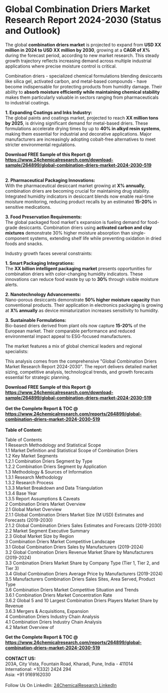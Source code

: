 <h1>Global Combination Driers Market Research Report 2024-2030 (Status and Outlook)</h1><p>The global <strong>combination driers market</strong> is projected to expand from <strong>USD XX million in 2024 to USD XX million by 2030</strong>, growing at a <strong>CAGR of X%</strong> during the forecast period, according to new market research. This steady growth trajectory reflects increasing demand across multiple industrial applications where precise moisture control is critical.</p><p>Combination driers - specialized chemical formulations blending desiccants like silica gel, activated carbon, and metal-based compounds - have become indispensable for protecting products from humidity damage. Their ability to <strong>absorb moisture efficiently while maintaining chemical stability</strong> makes them particularly valuable in sectors ranging from pharmaceuticals to industrial coatings.</p><p><strong>1. Expanding Coatings and Inks Industry:</strong><br>
The global paints and coatings market, projected to reach <strong>XX million tons by 2025</strong>, is driving significant demand for metal-based driers. These formulations accelerate drying times by up to <strong>40% in alkyd resin systems</strong>, making them essential for industrial and decorative applications. Major manufacturers are increasingly adopting cobalt-free alternatives to meet stricter environmental regulations.</p><div><b>Download FREE Sample of this Report @ 
            <a href="https://www.24chemicalresearch.com/download-sample/264899/global-combination-driers-market-2024-2030-519">
            https://www.24chemicalresearch.com/download-sample/264899/global-combination-driers-market-2024-2030-519</a></b></div><br><p><strong>2. Pharmaceutical Packaging Innovations:</strong><br>
With the pharmaceutical desiccant market growing at <strong>X% annually</strong>, combination driers are becoming crucial for maintaining drug stability. Integrated humidity indicators in desiccant blends now enable real-time moisture monitoring, reducing product recalls by an estimated <strong>15-20%</strong> in sensitive medications.</p><p><strong>3. Food Preservation Requirements:</strong><br>
The global packaged food market's expansion is fueling demand for food-grade desiccants. Combination driers using <strong>activated carbon and clay mixtures</strong> demonstrate 30% higher moisture absorption than single-component systems, extending shelf life while preventing oxidation in dried foods and snacks.</p><p>Industry growth faces several constraints:</p><p><strong>1. Smart Packaging Integrations:</strong><br>
The <strong>XX billion intelligent packaging market</strong> presents opportunities for combination driers with color-changing humidity indicators. These innovations can reduce food waste by up to <strong>30%</strong> through visible moisture alerts.</p><p><strong>2. Nanotechnology Advancements:</strong><br>
Nano-porous desiccants demonstrate <strong>50% higher moisture capacity</strong> than conventional products. Their application in electronics packaging is growing at <strong>X% annually</strong> as device miniaturization increases sensitivity to humidity.</p><p><strong>3. Sustainable Formulations:</strong><br>
Bio-based driers derived from plant oils now capture <strong>15-20%</strong> of the European market. Their comparable performance and reduced environmental impact appeal to ESG-focused manufacturers.</p><p>The market features a mix of global chemical leaders and regional specialists:</p><p>This analysis comes from the comprehensive "Global Combination Driers Market Research Report 2024-2030". The report delivers detailed market sizing, competitive analysis, technological trends, and growth forecasts essential for strategic planning.</p><div><b>Download FREE Sample of this Report @ 
            <a href="https://www.24chemicalresearch.com/download-sample/264899/global-combination-driers-market-2024-2030-519">
            https://www.24chemicalresearch.com/download-sample/264899/global-combination-driers-market-2024-2030-519</a></b></div><br><div><b>Get the Complete Report & TOC @ 
            <a href="https://www.24chemicalresearch.com/reports/264899/global-combination-driers-market-2024-2030-519">
            https://www.24chemicalresearch.com/reports/264899/global-combination-driers-market-2024-2030-519</a></b></div><br>
            <b>Table of Content:</b><p>Table of Contents<br />
1 Research Methodology and Statistical Scope<br />
1.1 Market Definition and Statistical Scope of Combination Driers<br />
1.2 Key Market Segments<br />
1.2.1 Combination Driers Segment by Type<br />
1.2.2 Combination Driers Segment by Application<br />
1.3 Methodology & Sources of Information<br />
1.3.1 Research Methodology<br />
1.3.2 Research Process<br />
1.3.3 Market Breakdown and Data Triangulation<br />
1.3.4 Base Year<br />
1.3.5 Report Assumptions & Caveats<br />
2 Combination Driers Market Overview<br />
2.1 Global Market Overview<br />
2.1.1 Global Combination Driers Market Size (M USD) Estimates and Forecasts (2019-2030)<br />
2.1.2 Global Combination Driers Sales Estimates and Forecasts (2019-2030)<br />
2.2 Market Segment Executive Summary<br />
2.3 Global Market Size by Region<br />
3 Combination Driers Market Competitive Landscape<br />
3.1 Global Combination Driers Sales by Manufacturers (2019-2024)<br />
3.2 Global Combination Driers Revenue Market Share by Manufacturers (2019-2024)<br />
3.3 Combination Driers Market Share by Company Type (Tier 1, Tier 2, and Tier 3)<br />
3.4 Global Combination Driers Average Price by Manufacturers (2019-2024)<br />
3.5 Manufacturers Combination Driers Sales Sites, Area Served, Product Type<br />
3.6 Combination Driers Market Competitive Situation and Trends<br />
3.6.1 Combination Driers Market Concentration Rate<br />
3.6.2 Global 5 and 10 Largest Combination Driers Players Market Share by Revenue<br />
3.6.3 Mergers & Acquisitions, Expansion<br />
4 Combination Driers Industry Chain Analysis<br />
4.1 Combination Driers Industry Chain Analysis<br />
4.2 Market Overview of</p><div><b>Get the Complete Report & TOC @ 
            <a href="https://www.24chemicalresearch.com/reports/264899/global-combination-driers-market-2024-2030-519">
            https://www.24chemicalresearch.com/reports/264899/global-combination-driers-market-2024-2030-519</a></b></div><br><b>CONTACT US:</b><br>
            203A, City Vista, Fountain Road, Kharadi, Pune, India - 411014<br>
            International: +1(332) 2424 294<br>
            Asia: +91 9169162030 <br><br>
            Follow Us On LinkedIn: <a href="https://www.linkedin.com/company/24chemicalresearch/">24ChemicalResearch LinkedIn</a>